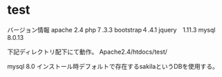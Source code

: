 # test
バージョン情報
apache 2.4
php７.3.3
bootstrap４.4.1
jquery　1.11.3
mysql 8.0.13

下記ディレクトリ配下にて動作。
Apache2.4/htdocs/test/

mysql 8.0 インストール時デフォルトで存在するsakilaというDBを使用する。
